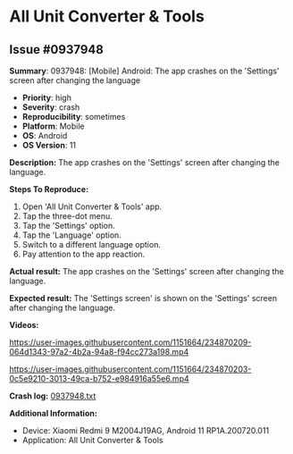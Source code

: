# All Unit Converter & Tools

## Issue #0937948

**Summary**: 0937948: [Mobile] Android: The app crashes on the 'Settings' screen after changing the language

- **Priority**: high
- **Severity**: crash
- **Reproducibility**: sometimes
- **Platform**: Mobile
- **OS**: Android
- **OS Version**: 11

**Description:** The app crashes on the 'Settings' screen after changing the language.

**Steps To Reproduce:**

1. Open 'All Unit Converter & Tools' app.
2. Tap the three-dot menu.
3. Tap the 'Settings' option.
4. Tap the 'Language' option.
5. Switch to a different language option.
6. Pay attention to the app reaction.

**Actual result:** The app crashes on the 'Settings' screen after changing the language.

**Expected result:** The 'Settings screen' is shown on the 'Settings' screen after changing the language.

**Videos:**

https://user-images.githubusercontent.com/1151664/234870209-064d1343-97a2-4b2a-94a8-f94cc273a198.mp4

https://user-images.githubusercontent.com/1151664/234870203-0c5e9210-3013-49ca-b752-e984916a55e6.mp4

**Crash log:** [0937948.txt](0937948.txt)

**Additional Information:**

- Device: Xiaomi Redmi 9 M2004J19AG, Android 11 RP1A.200720.011
- Application: All Unit Converter & Tools
